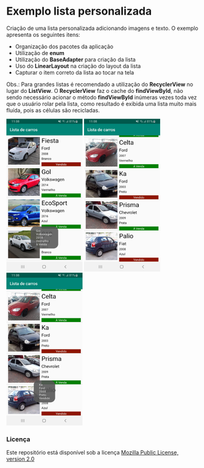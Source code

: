 # Exemplo lista personalizada
Criação de uma lista personalizada adicionando imagens e texto. O exemplo apresenta os seguintes itens:

* Organização dos pacotes da aplicação
* Utilização de <b>enum</b>
* Utilização do <b>BaseAdapter</b> para criação da lista
* Uso do <b>LinearLayout</b> na criação do layout da lista
* Capturar o item correto da lista ao tocar na tela

Obs.: Para grandes listas é recomendado a utilização do <b>RecyclerView</b> no lugar do <b>ListView</b>. O <b>RecyclerView</b> faz o cache do <b>findViewById</b>, não sendo necessário acionar o método <b>findViewById</b> inúmeras vezes toda vez que o usuário rolar pela lista, como resultado é exibida uma lista muito mais fluída, pois as células são recicladas.

<img src="screenshot1.jpg" alt="screenshot" width="200" height="400"/>    <img src="screenshot2.jpg" alt="screenshot" width="200" height="400"/>    <img src="screenshot3.jpg" alt="screenshot" width="200" height="400"/>

### Licença
Este repositório está disponível sob a licença [Mozilla Public License, version 2.0](https://github.com/jhonatasrm/exemplo-lista-personalizada/blob/master/LICENSE)
